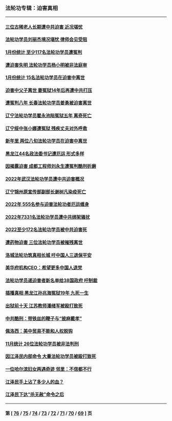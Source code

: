 ### 法轮功专辑：迫害真相
---
#### [三位古稀老人长期遭中共迫害 近况堪忧](../../pages/nf4379/n13924554.md?02090430) 
#### [法轮功学员刘丽杰境况堪忧 律师会见受阻](../../pages/nf4379/n13924569.md?02090430) 
#### [1月份统计 至少117名法轮功学员遭冤判](../../pages/nf4379/n13924061.md?02090430) 
#### [遭迫害失明 法轮功学员杨小明被非法庭审](../../pages/nf4379/n13920152.md?02090430) 
#### [1月份统计 15名法轮功学员在迫害中离世](../../pages/nf4379/n13922556.md?02090430) 
#### [迫害中父子离世 妻冤狱14年后再遭中共打压](../../pages/nf4379/n13920995.md?02090430) 
#### [遭冤判八年 长春法轮功学员姜勇被迫害离世](../../pages/nf4379/n13919478.md?02090430) 
#### [辽宁法轮功学员翟永池陷冤狱五年 离奇死亡](../../pages/nf4379/n13916049.md?02090430) 
#### [辽宁绥中张小娜遭冤狱 残疾丈夫对外呼救](../../pages/nf4379/n13915683.md?02090430) 
#### [新年里 两位八旬法轮功学员在迫害中离世](../../pages/nf4379/n13915319.md?02090430) 
#### [黑龙江44名政法委书记遭厄运 形式多样](../../pages/nf4379/n13909467.md?02090430) 
#### [因揭露迫害 成都工程师刘永生遭冤判酷刑折磨](../../pages/nf4379/n13907678.md?02090430) 
#### [2022年武汉法轮功学员遭中共迫害概况](../../pages/nf4379/n13906471.md?02090430) 
#### [辽宁锦州原宣传部副部长谢树凡染疫死亡](../../pages/nf4379/n13904044.md?02090430) 
#### [2022年 555名参与迫害法轮功者厄运缠身](../../pages/nf4379/n13903134.md?02090430) 
#### [2022年7331名法轮功学员遭中共绑架骚扰](../../pages/nf4379/n13901725.md?02090430) 
#### [2022至少172名法轮功学员被中共迫害死](../../pages/nf4379/n13900831.md?02090430) 
#### [遭药物迫害 三位法轮功学员被摧残离世](../../pages/nf4379/n13893822.md?02090430) 
#### [洛城法轮功筑真相长城 吁中国人三退保平安](../../pages/nf4379/n13892471.md?02090430) 
#### [美华府机构CEO：希望更多中国人退党](../../pages/nf4379/n13890897.md?02090430) 
#### [法轮功学员递迫害者新名单给38国政府 吁制裁](../../pages/nf4379/n13891149.md?02090430) 
#### [插播真相 黑龙江孙兆海冤狱19年 九死一生](../../pages/nf4379/n13889193.md?02090430) 
#### [出狱前十天 江苏教师潘绪军被殴打致死](../../pages/nf4379/n13888230.md?02090430) 
#### [中共酷刑：带铁丝的鞭子与“披麻戴孝”](../../pages/nf4379/n13887863.md?02090430) 
#### [佩洛西：美中贸易不能和人权脱钩](../../pages/nf4379/n13884884.md?02090430) 
#### [11月统计 26位法轮功学员被非法判刑](../../pages/nf4379/n13884724.md?02090430) 
#### [因江泽民内部命令 大量法轮功学员被殴打致死](../../pages/nf4379/n13877409.md?02090430) 
#### [一位哈尔滨妇女两遇奇迹 邻里：不信都不行](../../pages/nf4379/n13878017.md?02090430) 
#### [江泽民手上沾了多少人的血？](../../pages/nf4379/n13880318.md?02090430) 
#### [江泽民下达“杀无赦”命令之后](../../pages/nf4379/n13878084.md?02090430) 

---
#### 第 [ [76](./76.md?02090430) / [75](./75.md?02090430) / [74](./74.md?02090430) / [73](./73.md?02090430) / [72](./72.md?02090430) / [71](./71.md?02090430) / [70](./70.md?02090430) / [69](./69.md?02090430) ] 页
